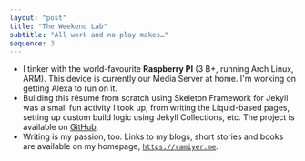 ```yaml
---
layout: "post"
title: "The Weekend Lab"
subtitle: "All work and no play makes…"
sequence: 3
---
```


- I tinker with the world-favourite **Raspberry&nbsp;PI** (3&nbsp;B+, running Arch Linux, ARM). This device is currently our Media Server at home. I'm working on getting Alexa to run on it.
- Building this résumé from scratch using Skeleton Framework for Jekyll was a small fun activity I took up, from writing the Liquid-based pages, setting up custom build logic using Jekyll Collections, etc. The project is available on [GitHub](https://github.com/theramiyer/human-resume/).
- Writing is my passion, too. Links to my blogs, short stories and books are available on my homepage, [`https://ramiyer.me`](https://ramiyer.me).
